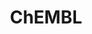 ---
layout: default
bigquery: https://console.cloud.google.com/bigquery?p=patents-public-data&d=ebi_chembl&page=dataset
citation: '"The ChEMBL database in 2017." Anna Gaulton, Anne Hersey, Michał Nowotka,
  A Patrícia Bento, Jon Chambers, David Mendez, Prudence Mutowo, Francis Atkinson,
  Louisa J Bellis, Elena Cibrián-Uhalte, Mark Davies, Nathan Dedman, Anneli Karlsson,
  María Paula Magariños, John P Overington, George Papadatos, Ines Smit, Andrew R
  Leach Nucleic acids Research (2017) 45 (Database Issue), D945-D954'
contributors: European Bioinformatics Institute
cost: None
description: ChEMBL Data is a manually curated database of small molecules used in
  drug discovery, including information about existing patented drugs.
documentation: 'schema: https://www.ebi.ac.uk/chembl/db_schema


  '
last_edit: Mon, 04 Apr 2022 19:07:30 GMT
location: https://console.cloud.google.com/marketplace/product/google_patents_public_datasets/chembl
maintained_by: EMBL-EBI, an outstation of European Molecular Biology Laboratory
related_publications: '

  ChEMBL: towards direct deposition of bioassay data.


  Mendez D, Gaulton A, Bento AP, Chambers J, De Veij M, Félix E, Magariños MP, Mosquera
  JF, Mutowo P, Nowotka M, Gordillo-Marañón M, Hunter F, Junco L, Mugumbate G, Rodriguez-Lopez
  M, Atkinson F, Bosc N, Radoux CJ, Segura-Cabrera A, Hersey A, Leach AR.


  — Nucleic Acids Res. 2019; 47(D1):D930-D940. doi: 10.1093/nar/gky1075

  '
schema_fields: '[''site_id'', ''relationship_desc'', ''domain_type'', ''assay_strain'',
  ''structure_type'', ''component_synonym'', ''assay_class_id'', ''src_short_name'',
  ''assay_desc'', ''protein_class_synonym'', ''compound_key'', ''upper_value'', ''enzyme_name'',
  ''withdrawn_class'', ''normal_range_max'', ''cellosaurus_id'', ''parenteral'', ''result_flag'',
  ''le'', ''patent_id'', ''compound_name'', ''ddd_units'', ''enzyme_tid'', ''standard_units'',
  ''definition'', ''pathway_id'', ''ddd_comment'', ''domain_name'', ''updated_on'',
  ''withdrawn_flag'', ''assay_id'', ''withdrawn_year'', ''journal'', ''metabolite_record_id'',
  ''homologue'', ''availability_type'', ''ddd_id'', ''parent_go_id'', ''num_ro5_violations'',
  ''l5'', ''site_name'', ''class_level'', ''hrac_class_id'', ''alogp'', ''withdrawn_country'',
  ''biocomp_id'', ''value'', ''parameter_value'', ''warning_type'', ''bei'', ''hbd_lipinski'',
  ''co_stem_id'', ''drugind_id'', ''route'', ''standard_value'', ''cx_most_apka'',
  ''hba_lipinski'', ''abstract'', ''chembl_id'', ''aidx'', ''active_molregno'', ''indication_class'',
  ''assay_param_id'', ''first_in_class'', ''relationship_type'', ''research_stem'',
  ''irac_code'', ''cx_logp'', ''cell_description'', ''innovator_company'', ''issue'',
  ''path'', ''published_type'', ''product_id'', ''mol_frac_id'', ''confidence'', ''volume'',
  ''sequence'', ''level3_description'', ''pchembl_value'', ''variant_id'', ''src_compound_id'',
  ''assay_source'', ''efo_term'', ''submission_date'', ''alert_name'', ''patent_use_code'',
  ''status'', ''mesh_heading'', ''who_extra'', ''acd_logd'', ''cx_logd'', ''metref_id'',
  ''therapeutic_flag'', ''drug_substance_flag'', ''acd_logp'', ''activity_count'',
  ''prediction_method'', ''entity_id'', ''ref_url'', ''usan_stem_id'', ''action_type'',
  ''units'', ''text_value'', ''inorganic_flag'', ''description'', ''country'', ''level4_description'',
  ''idx'', ''aromatic_rings'', ''uberon_id'', ''relation'', ''molecular_mechanism'',
  ''pathway_key'', ''usan_stem'', ''hbd'', ''assay_subcellular_fraction'', ''ddd_value'',
  ''warning_class'', ''mc_target_name'', ''stat'', ''smarts'', ''atc_code'', ''bao_id'',
  ''uo_units'', ''binding_site_comment'', ''tid_fixed'', ''sei'', ''priority'', ''lle'',
  ''caloha_id'', ''tbl'', ''compd_id'', ''stem'', ''aspect'', ''molfile'', ''assay_type'',
  ''psa'', ''ro3_pass'', ''ridx'', ''parent_molregno'', ''predbind_id'', ''doc_id'',
  ''comp_go_id'', ''sitecomp_id'', ''assay_cell_type'', ''dosed_ingredient'', ''downgraded'',
  ''annotation'', ''targcomp_id'', ''assay_test_type'', ''short_name'', ''mol_atc_id'',
  ''previous_company'', ''l3'', ''usan_stem_definition'', ''standard_type'', ''mc_target_accession'',
  ''assay_organism'', ''go_id'', ''warning_country'', ''compsyn_id'', ''subgroup'',
  ''patent_no'', ''activity_comment'', ''cell_ontology_id'', ''actsm_id'', ''db_version'',
  ''max_phase_for_ind'', ''year'', ''mesh_id'', ''src_id'', ''version'', ''authors'',
  ''hrac_code'', ''parent_type'', ''sequence_md5sum'', ''curated_by'', ''protclasssyn_id'',
  ''molregno'', ''related_tid'', ''level2'', ''nda_type'', ''cell_name'', ''protein_class_id'',
  ''l6'', ''applicant_full_name'', ''natural_product'', ''doc_type'', ''confidence_score'',
  ''level2_description'', ''ad_type'', ''record_id'', ''molsyn_id'', ''withdrawn_reason'',
  ''standard_upper_value'', ''assay_tissue'', ''published_units'', ''targrel_id'',
  ''trade_name'', ''cell_source_tissue'', ''mw_freebase'', ''mec_id'', ''toid'', ''mc_target_type'',
  ''cpd_str_alert_id'', ''src_assay_id'', ''bao_format'', ''dosage_form'', ''chebi_par_id'',
  ''alert_set_id'', ''l8'', ''level1_description'', ''company'', ''helm_notation'',
  ''frac_code'', ''parent_id'', ''strength'', ''l1'', ''syn_type'', ''domain_description'',
  ''standard_relation'', ''component_id'', ''rtb'', ''met_id'', ''usan_substem'',
  ''who_name'', ''direct_interaction'', ''cx_most_bpka'', ''cl_lincs_id'', ''species_group_flag'',
  ''bao_endpoint'', ''heavy_atoms'', ''relationship'', ''acd_most_apka'', ''selectivity_comment'',
  ''pubmed_id'', ''source'', ''tax_id'', ''cell_source_organism'', ''start_position'',
  ''mecref_id'', ''data_validity_comment'', ''cell_source_tax_id'', ''mol_hrac_id'',
  ''polymer_flag'', ''target_mapping'', ''oral'', ''res_stem_id'', ''published_relation'',
  ''ingredient'', ''label'', ''clo_id'', ''accession'', ''mechanism_of_action'', ''mw_monoisotopic'',
  ''last_page'', ''prodrug'', ''organism'', ''comp_class_id'', ''black_box_warning'',
  ''drug_product_flag'', ''pref_name'', ''name'', ''hba'', ''ref_type'', ''standard_flag'',
  ''indref_id'', ''updated_by'', ''cell_id'', ''drug_record_id'', ''comments'', ''substrate_record_id'',
  ''entity_type'', ''creation_date'', ''assay_category'', ''mechanism_comment'', ''tid'',
  ''full_molformula'', ''mutation'', ''component_type'', ''max_phase'', ''standard_inchi_key'',
  ''warning_id'', ''first_approval'', ''isoform'', ''efo_id'', ''smid'', ''molecular_species'',
  ''protein_class_desc'', ''tissue_id'', ''ass_cls_map_id'', ''bto_id'', ''mol_irac_id'',
  ''level1'', ''chirality'', ''target_desc'', ''alert_id'', ''frac_class_id'', ''normal_range_min'',
  ''level3'', ''potential_duplicate'', ''level4'', ''source_domain_id'', ''topical'',
  ''oc_id'', ''molecule_type'', ''prod_pat_id'', ''rgid'', ''type'', ''assay_tax_id'',
  ''as_id'', ''first_page'', ''warnref_id'', ''l7'', ''site_residues'', ''usan_year'',
  ''class_type'', ''stem_class'', ''target_type'', ''parameter_type'', ''warning_year'',
  ''met_comment'', ''acd_most_bpka'', ''log_id'', ''canonical_smiles'', ''standard_inchi'',
  ''full_mwt'', ''level5'', ''ref_id'', ''num_alerts'', ''qed_weighted'', ''approval_date'',
  ''warning_description'', ''publication_number'', ''cidx'', ''std_act_id'', ''last_active'',
  ''src_description'', ''curation_comment'', ''patent_expire_date'', ''disease_efficacy'',
  ''met_conversion'', ''standard_text_value'', ''l2'', ''l4'', ''irac_class_id'',
  ''mc_organism'', ''qudt_units'', ''end_position'', ''ddd_admr'', ''job_id'', ''formulation_id'',
  ''major_class'', ''delist_flag'', ''title'', ''db_source'', ''num_lipinski_ro5_violations'',
  ''doi'', ''synonyms'', ''ap_id'', ''set_name'', ''domain_id'', ''published_value'',
  ''mc_tax_id'', ''active_ingredient'', ''activity_id'', ''orig_description'']'
shortname: chembl
tags:
- biotechnology
- health
- chemical
- bioinformatics
- medical
terms_of_use: CC BY-SA 3.0
title: ChEMBL
uuid: e232a192-965c-4ec9-904c-155b6dfe56c5
---